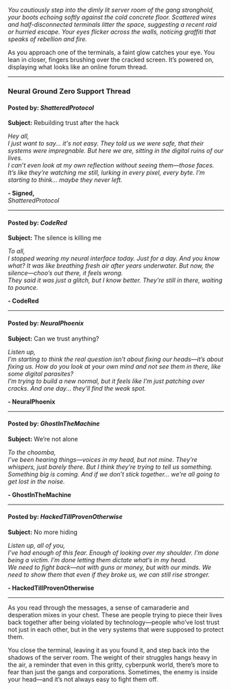 *You cautiously step into the dimly lit server room of the gang stronghold, your boots echoing softly against the cold concrete floor. Scattered wires and half-disconnected terminals litter the space, suggesting a recent raid or hurried escape. Your eyes flicker across the walls, noticing graffiti that speaks of rebellion and fire.*

As you approach one of the terminals, a faint glow catches your eye. You lean in closer, fingers brushing over the cracked screen. It’s powered on, displaying what looks like an online forum thread.

---

### **Neural Ground Zero Support Thread**

#### Posted by: *ShatteredProtocol*  
**Subject:** Rebuilding trust after the hack  

*Hey all,*  
*I just want to say... it's not easy. They told us we were safe, that their systems were impregnable. But here we are, sitting in the digital ruins of our lives.*  
*I can’t even look at my own reflection without seeing them—those *faces*. It’s like they’re watching me still, lurking in every pixel, every byte. I’m starting to think... maybe they never left.*  

**- Signed,**  
*ShatteredProtocol*

---

#### Posted by: *CodeRed*  
**Subject:** The silence is killing me  

*To all,*  
*I stopped wearing my neural interface today. Just for a day. And you know what? It was like breathing fresh air after years underwater. But now, the silence—choo’s out there, it feels wrong.*  
*They said it was just a glitch, but I know better. They’re still in there, waiting to pounce.*  

**- CodeRed**

---

#### Posted by: *NeuralPhoenix*  
**Subject:** Can we trust anything?  

*Listen up,*  
*I’m starting to think the real question isn’t about fixing our heads—it’s about fixing *us*. How do you look at your own mind and not see them in there, like some digital parasites?*  
*I’m trying to build a new normal, but it feels like I’m just patching over cracks. And one day... they’ll find the weak spot.*  

**- NeuralPhoenix**

---

#### Posted by: *GhostInTheMachine*  
**Subject:** We’re not alone  

*To the choomba,*  
*I’ve been hearing things—voices in my head, but not mine. They’re whispers, just barely there. But I think they’re trying to tell us something.*  
*Something big is coming. And if we don’t stick together... we’re all going to get lost in the noise.*  

**- GhostInTheMachine**

---

#### Posted by: *HackedTillProvenOtherwise*  
**Subject:** No more hiding  

*Listen up, all of you,*  
*I’ve had enough of this fear. Enough of looking over my shoulder. I’m done being a victim. I’m done letting them dictate what’s in my head.*  
*We need to fight back—not with guns or money, but with our minds. We need to show them that even if they broke us, we can still rise stronger.*  

**- HackedTillProvenOtherwise**

---

As you read through the messages, a sense of camaraderie and desperation mixes in your chest. These are people trying to piece their lives back together after being violated by technology—people who’ve lost trust not just in each other, but in the very systems that were supposed to protect them.

You close the terminal, leaving it as you found it, and step back into the shadows of the server room. The weight of their struggles hangs heavy in the air, a reminder that even in this gritty, cyberpunk world, there’s more to fear than just the gangs and corporations. Sometimes, the enemy is inside your head—and it’s not always easy to fight them off.